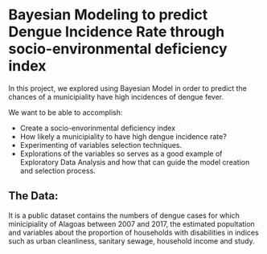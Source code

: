 # Bayesian Modeling to predict Dengue Incidence Rate through socio-environmental deficiency index

In this project, we explored using Bayesian Model in order to predict the chances of a municipiality have high incidences of dengue fever.

We want to be able to accomplish:
- Create a socio-envorinmental deficiency index
- How likely a municipiality to have high dengue incidence rate?
- Experimenting of variables selection techniques.
- Explorations of the variables so serves as a good example of Exploratory Data Analysis and how that can guide the model creation and selection process.

## The Data:

It is a public dataset contains the numbers of dengue cases for which minicipiality of Alagoas between 2007 and 2017, the estimated popultation and variables about the proportion of households with disabilities in indices such as urban cleanliness, sanitary sewage, household income and study.
